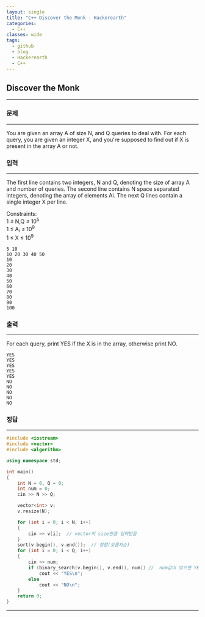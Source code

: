 ```yaml
---
layout: single
title: "C++ Discover the Monk - Hackerearth"
categories:
  - C++
classes: wide
tags:
  - github
  - blog
  - Hackerearth
  - C++
---
```

## **Discover the Monk**
---

### 문제
---
You are given an array A of size N, and Q queries to deal with. For each query, you are given an integer X, and you're supposed to find out if X is present in the array A or not.

### 입력
---
The first line contains two integers, N and Q, denoting the size of array A and number of queries. The second line contains N space separated integers, denoting the array of elements Ai. The next Q lines contain a single integer X per line.  

Constraints:  
1 ≤ N,Q ≤ 10<sup>5</sup>  
1 ≤ A<sub>i</sub> ≤ 10<sup>9</sup>  
1 ≤ X ≤ 10<sup>9</sup>  
```
5 10
10 20 30 40 50
10
20
30
40
50
60
70
80
90
100
```

### 출력
---
For each query, print YES if the X is in the array, otherwise print NO.
```
YES
YES
YES
YES
YES
NO
NO
NO
NO
NO
```

### 정답
---
```c++
#include <iostream>
#include <vector>
#include <algorithm>

using namespace std;

int main()
{
	int N = 0, Q = 0;
	int num = 0;
	cin >> N >> Q;

	vector<int> v;
	v.resize(N);

	for (int i = 0; i < N; i++)
	{
		cin >> v[i];  // vector의 size만큼 입력받음
	}
	sort(v.begin(), v.end());  // 정렬(오름차순)
	for (int i = 0; i < Q; i++)
	{
		cin >> num;
		if (binary_search(v.begin(), v.end(), num)) //  num값이 있으면 YES를, 없으면 NO를 출력
			cout << "YES\n";
		else
			cout << "NO\n";
	}
	return 0;
}

```

---
